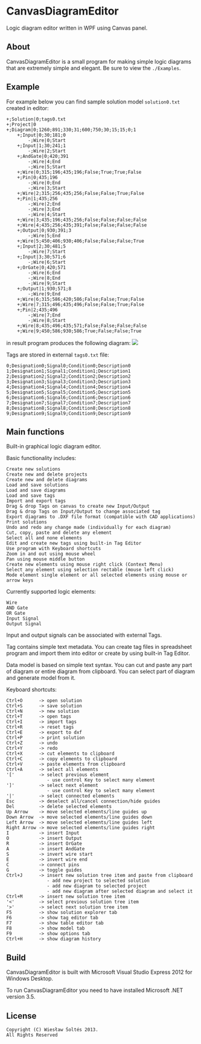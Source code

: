 ﻿# CanvasDiagramEditor

  Logic diagram editor written in WPF using Canvas panel.

## About

  CanvasDiagramEditor is a small program for making simple logic diagrams
  that are extremely simple and elegant. Be sure to view the `./Examples`.

## Example

  For example below you can find sample solution model `solution0.txt` created in editor:

    +;Solution|0;tags0.txt
    +;Project|0
    +;Diagram|0;1260;891;330;31;600;750;30;15;15;0;1
        +;Input|0;30;181;0
            -;Wire|0;Start
        +;Input|1;30;241;1
            -;Wire|2;Start
        +;AndGate|0;420;391
            -;Wire|4;End
            -;Wire|5;Start
        +;Wire|0;315;196;435;196;False;True;True;False
        +;Pin|0;435;196
            -;Wire|0;End
            -;Wire|3;Start
        +;Wire|2;315;256;435;256;False;False;True;False
        +;Pin|1;435;256
            -;Wire|2;End
            -;Wire|3;End
            -;Wire|4;Start
        +;Wire|3;435;196;435;256;False;False;False;False
        +;Wire|4;435;256;435;391;False;False;False;False
        +;Output|0;930;391;3
            -;Wire|5;End
        +;Wire|5;450;406;930;406;False;False;False;True
        +;Input|2;30;481;5
            -;Wire|7;Start
        +;Input|3;30;571;6
            -;Wire|6;Start
        +;OrGate|0;420;571
            -;Wire|6;End
            -;Wire|8;End
            -;Wire|9;Start
        +;Output|1;930;571;8
            -;Wire|9;End
        +;Wire|6;315;586;420;586;False;False;True;False
        +;Wire|7;315;496;435;496;False;False;True;False
        +;Pin|2;435;496
            -;Wire|7;End
            -;Wire|8;Start
        +;Wire|8;435;496;435;571;False;False;False;False
        +;Wire|9;450;586;930;586;True;False;False;True

  in result program produces the following diagram: <img src="http://i43.tinypic.com/nbzsp5.png" border="0">

  Tags are stored in external `tags0.txt` file:

    0;Designation0;Signal0;Condition0;Description0
    1;Designation1;Signal1;Condition1;Description1
    2;Designation2;Signal2;Condition2;Description2
    3;Designation3;Signal3;Condition3;Description3
    4;Designation4;Signal4;Condition4;Description4
    5;Designation5;Signal5;Condition5;Description5
    6;Designation6;Signal6;Condition6;Description6
    7;Designation7;Signal7;Condition7;Description7
    8;Designation8;Signal8;Condition8;Description8
    9;Designation9;Signal9;Condition9;Description9

## Main functions

  Built-in graphical logic diagram editor.
  
  Basic functionality includes:

    Create new solutions
    Create new and delete projects
    Create new and delete diagrams
    Load and save solutions
    Load and save diagrams
    Load and save tags
    Import and export tags
    Drag & drop Tags on canvas to create new Input/Output
    Drag & drop Tags on Input/Output to change associated tag
    Export diagrams to .DXF file format (compatible with CAD applications)
    Print solutions
    Undo and redo any change made (individually for each diagram)
    Cut, copy, paste and delete any element
    Select all and none elements
    Edit and create new tags using built-in Tag Editor
    Use program with Keyboard shortcuts
    Zoom in and out using mouse wheel
    Pan using mouse middle button
    Create new elements using mouse right click (Context Menu)
    Select any element using selection rectable (mouse left click)
    Mode element single element or all selected elements using mouse or arrow keys

  Currently supported logic elements:

    Wire
    AND Gate
    OR Gate
    Input Signal
    Output Signal

  Input and output signals can be associated with external Tags.
  
  Tag contains simple text metadata. You can create tag files in spreadsheet program and 
  import them into editor or create by using built-in Tag Editor.
  
  Data model is based on simple text syntax. You can cut and paste any part of diagram or entire diagram
  from clipboard. You can select part of diagram and generate model from it.

  Keyboard shortcuts:

    Ctrl+O      -> open solution
    Ctrl+S      -> save solution
    Ctrl+N      -> new solution
    Ctrl+T      -> open tags
    Ctrl+I      -> import tags
    Ctrl+R      -> reset tags
    Ctrl+E      -> export to dxf
    Ctrl+P      -> print solution
    Ctrl+Z      -> undo
    Ctrl+Y      -> redo
    Ctrl+X      -> cut elements to clipboard
    Ctrl+C      -> copy elements to clipboard
    Ctrl+V      -> paste elements from clipboard
    Ctrl+A      -> select all elements
    '['         -> select previous element
                   - use control Key to select many element
    ']'         -> select next element
                   - use control Key to select many element
    '|'         -> select connected elements
    Esc         -> deselect all/cancel connection/hide guides
    Del         -> delete selected elements
    Up Arrow    -> move selected elements/line guides up
    Down Arrow  -> move selected elements/line guides down
    Left Arrow  -> move selected elements/line guides left
    Right Arrow -> move selected elements/line guides right
    I           -> insert Input
    O           -> insert Output
    R           -> insert OrGate
    A           -> insert AndGate
    S           -> invert wire start
    E           -> invert wire end
    C           -> connect pins
    G           -> toggle guides
    Ctrl+J      -> insert new solution tree item and paste from clipboard
                   - add new project to selected solution
                   - add new diagram to selected project
                   - add new diagram after selected diagram and select it
    Ctrl+M      -> insert new solution tree item
    '<'         -> select previous solution tree item
    '>'         -> select next solution tree item
    F5          -> show solution explorer tab
    F6          -> show tag editor tab
    F7          -> show table editor tab
    F8          -> show model tab
    F9          -> show options tab
    Ctrl+H      -> show diagram history

## Build

  CanvasDiagramEditor is built with Microsoft Visual Studio Express 2012 for Windows Desktop. 
 
  To run CanvasDiagramEditor you need to have installed Microsoft .NET version 3.5.

## License 

    Copyright (C) Wiesław Šoltés 2013. 
    All Rights Reserved
